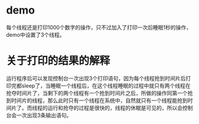 # demo
每个线程还是打印1000个数字的操作，只不过加入了打印一次后睡眠1秒的操作，demo中设置了3个线程。

# 关于打印的结果的解释
运行程序后可以发现控制台一次出现3个打印语句，因为每个线程抢到时间片后打印完都sleep了，当睡眠一个线程后，在这个线程睡眠的过程中就只有两个线程在抢夺时间片了，当剩下的两个线程有一个抢到时间片之后，所做的操作同第一个抢到时间片的线程，那么此时只有一个线程在系统中，自然就只有一个线程能抢到时间片了。而线程的运行和抢夺的过程是很快的，线程的休眠是可见的，所以会控制台会一次出现3条输出语句。